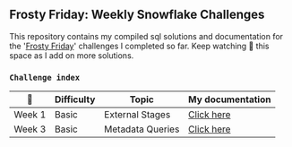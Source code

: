 ## Frosty Friday: Weekly Snowflake Challenges 
 
This repository contains my compiled sql solutions and documentation for the '[Frosty Friday](https://frostyfriday.org/)' challenges I completed so far. Keep watching 👀 this space as I add on more solutions.<br>

### `Challenge index`

| 📆     | Difficulty | Topic            | My documentation                                    |
| ------ | ---------- | ---------------- | --------------------------------------------------- |
| Week 1 | Basic      | External Stages  | [Click here](https://www.craft.do/s/E9OzQH5LblhUHt) |
| Week 3 | Basic      | Metadata Queries | [Click here](https://www.craft.do/s/K03sY2JoJWQqAJ) |





